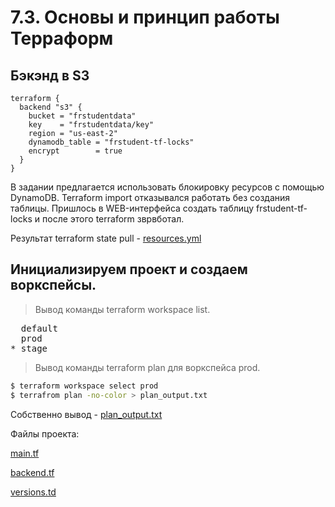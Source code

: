 # 7.3. Основы и принцип работы Терраформ

## Бэкэнд в S3

```
terraform {
  backend "s3" {
    bucket = "frstudentdata"
    key    = "frstudentdata/key"
    region = "us-east-2"
    dynamodb_table = "frstudent-tf-locks"
    encrypt        = true
  }
}
```
В задании предлагается использовать блокировку ресурсов с помощью DynamoDB. Terraform import отказывался работать без создания таблицы. Пришлось в WEB-интерфейса создать таблицу frstudent-tf-locks и после этого terraform зврвботал.

Результат terraform state pull - [resources.yml](resources.yml)

## Инициализируем проект и создаем воркспейсы.

> Вывод команды terraform workspace list.

<pre>
  default
  prod
* stage
</pre>

> Вывод команды terraform plan для воркспейса prod.

```bash
$ terraform workspace select prod
$ terrafrom plan -no-color > plan_output.txt
```

Собственно вывод - [plan_output.txt](plan_output.txt)

Файлы проекта:

[main.tf](main.tf)

[backend.tf](backend.tf)

[versions.td](versions.td)
